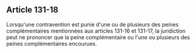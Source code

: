 Article 131-18
----
Lorsqu'une contravention est punie d'une ou de plusieurs des peines
complémentaires mentionnées aux articles 131-16 et 131-17, la juridiction peut
ne prononcer que la peine complémentaire ou l'une ou plusieurs des peines
complémentaires encourues.
